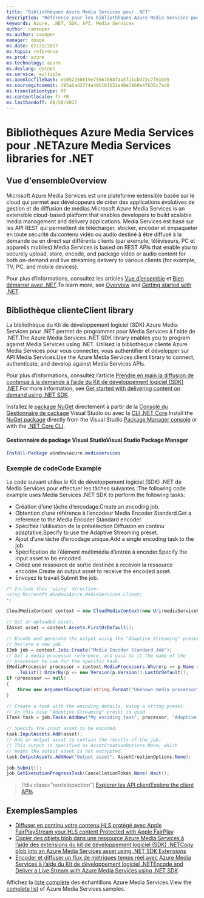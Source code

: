 ```yaml
---
title: "Bibliothèques Azure Media Services pour .NET"
description: "Référence pour les bibliothèques Azure Media Services pour .NET"
keywords: Azure, .NET, SDK, API, Media Services
author: camsoper
ms.author: casoper
manager: douge
ms.date: 07/21/2017
ms.topic: reference
ms.prod: azure
ms.technology: azure
ms.devlang: dotnet
ms.service: multiple
ms.openlocfilehash: ee852258819e75867888f4a5fa1cbd72c7f91685
ms.sourcegitcommit: d95a6ad3774a49b16f652e40e7860e47636c7ad0
ms.translationtype: HT
ms.contentlocale: fr-FR
ms.lasthandoff: 08/28/2017
---
```

# <a name="azure-media-services-libraries-for-net"></a><span data-ttu-id="d7ef3-104">Bibliothèques Azure Media Services pour .NET</span><span class="sxs-lookup"><span data-stu-id="d7ef3-104">Azure Media Services libraries for .NET</span></span>

## <a name="overview"></a><span data-ttu-id="d7ef3-105">Vue d'ensemble</span><span class="sxs-lookup"><span data-stu-id="d7ef3-105">Overview</span></span>

<span data-ttu-id="d7ef3-106">Microsoft Azure Media Services est une plateforme extensible basée sur le cloud qui permet aux développeurs de créer des applications évolutives de gestion et de diffusion de médias.</span><span class="sxs-lookup"><span data-stu-id="d7ef3-106">Microsoft Azure Media Services is an extensible cloud-based platform that enables developers to build scalable media management and delivery applications.</span></span> <span data-ttu-id="d7ef3-107">Media Services est basé sur les API REST qui permettent de télécharger, stocker, encoder et empaqueter en toute sécurité du contenu vidéo ou audio destiné à être diffusé à la demande ou en direct sur différents clients (par exemple, téléviseurs, PC et appareils mobiles).</span><span class="sxs-lookup"><span data-stu-id="d7ef3-107">Media Services is based on REST APIs that enable you to securely upload, store, encode, and package video or audio content for both on-demand and live streaming delivery to various clients (for example, TV, PC, and mobile devices).</span></span> 

<span data-ttu-id="d7ef3-108">Pour plus d’informations, consultez les articles [Vue d’ensemble](/azure/media-services/media-services-overview) et [Bien démarrer avec .NET](/azure/media-services/media-services-dotnet-how-to-use).</span><span class="sxs-lookup"><span data-stu-id="d7ef3-108">To learn more, see [Overview](/azure/media-services/media-services-overview) and [Getting started with .NET](/azure/media-services/media-services-dotnet-how-to-use).</span></span> 

## <a name="client-library"></a><span data-ttu-id="d7ef3-109">Bibliothèque cliente</span><span class="sxs-lookup"><span data-stu-id="d7ef3-109">Client library</span></span>

<span data-ttu-id="d7ef3-110">La bibliothèque du Kit de développement logiciel (SDK) Azure Media Services pour .NET permet de programmer pour Media Services à l'aide de .NET.</span><span class="sxs-lookup"><span data-stu-id="d7ef3-110">The Azure Media Services .NET SDK library enables you to program against Media Services using .NET.</span></span> <span data-ttu-id="d7ef3-111">Utilisez la bibliothèque cliente Azure Media Services pour vous connecter, vous authentifier et développer sur API Media Services.</span><span class="sxs-lookup"><span data-stu-id="d7ef3-111">Use the Azure Media Services client library to connect, authenticate, and develop against Media Services APIs.</span></span>  

<span data-ttu-id="d7ef3-112">Pour plus d’informations, consultez l’article [Prendre en main la diffusion de contenus à la demande à l’aide du Kit de développement logiciel (SDK) .NET](/azure/media-services/media-services-dotnet-get-started).</span><span class="sxs-lookup"><span data-stu-id="d7ef3-112">For more information, see [Get started with delivering content on demand using .NET SDK](/azure/media-services/media-services-dotnet-get-started).</span></span>

<span data-ttu-id="d7ef3-113">Installez le [package NuGet](https://www.nuget.org/packages/windowsazure.mediaservices) directement à partir de la [Console du Gestionnaire de package][PackageManager] Visual Studio ou avec la [CLI .NET Core][DotNetCLI].</span><span class="sxs-lookup"><span data-stu-id="d7ef3-113">Install the [NuGet package](https://www.nuget.org/packages/windowsazure.mediaservices) directly from the Visual Studio [Package Manager console][PackageManager] or with the [.NET Core CLI][DotNetCLI].</span></span>

#### <a name="visual-studio-package-manager"></a><span data-ttu-id="d7ef3-114">Gestionnaire de package Visual Studio</span><span class="sxs-lookup"><span data-stu-id="d7ef3-114">Visual Studio Package Manager</span></span>

```powershell
Install-Package windowsazure.mediaservices
```

### <a name="code-example"></a><span data-ttu-id="d7ef3-115">Exemple de code</span><span class="sxs-lookup"><span data-stu-id="d7ef3-115">Code Example</span></span>

<span data-ttu-id="d7ef3-116">Le code suivant utilise le Kit de développement logiciel (SDK) .NET de Media Services pour effectuer les tâches suivantes :</span><span class="sxs-lookup"><span data-stu-id="d7ef3-116">The following code example uses Media Services .NET SDK to perform the following tasks:</span></span>

- <span data-ttu-id="d7ef3-117">Création d’une tâche d’encodage.</span><span class="sxs-lookup"><span data-stu-id="d7ef3-117">Create an encoding job.</span></span>
- <span data-ttu-id="d7ef3-118">Obtention d’une référence à l’encodeur Media Encoder Standard.</span><span class="sxs-lookup"><span data-stu-id="d7ef3-118">Get a reference to the Media Encoder Standard encoder.</span></span>
- <span data-ttu-id="d7ef3-119">Spécifiez l’utilisation de la présélection Diffusion en continu adaptative.</span><span class="sxs-lookup"><span data-stu-id="d7ef3-119">Specify to use the Adaptive Streaming preset.</span></span>
- <span data-ttu-id="d7ef3-120">Ajout d’une tâche d’encodage unique.</span><span class="sxs-lookup"><span data-stu-id="d7ef3-120">Add a single encoding task to the job.</span></span>
- <span data-ttu-id="d7ef3-121">Spécification de l’élément multimédia d’entrée à encoder.</span><span class="sxs-lookup"><span data-stu-id="d7ef3-121">Specify the input asset to be encoded.</span></span>
- <span data-ttu-id="d7ef3-122">Créez une ressource de sortie destinée à recevoir la ressource encodée.</span><span class="sxs-lookup"><span data-stu-id="d7ef3-122">Create an output asset to receive the encoded asset.</span></span>
- <span data-ttu-id="d7ef3-123">Envoyez le travail.</span><span class="sxs-lookup"><span data-stu-id="d7ef3-123">Submit the job.</span></span>


```csharp
/* Include this 'using' directive:
using Microsoft.WindowsAzure.MediaServices.Client;
*/

CloudMediaContext context = new CloudMediaContext(new Uri(mediaServiceRESTAPIEndpoint), tokenProvider);

// Get an uploaded asset.
IAsset asset = context.Assets.FirstOrDefault();

// Encode and generate the output using the "Adaptive Streaming" preset.
// Declare a new job.
IJob job = context.Jobs.Create("Media Encoder Standard Job");
// Get a media processor reference, and pass to it the name of the 
// processor to use for the specific task.
IMediaProcessor processor = context.MediaProcessors.Where(p => p.Name == mediaProcessorName)
    .ToList().OrderBy(p => new Version(p.Version)).LastOrDefault();
if (processor == null) 
{
    throw new ArgumentException(string.Format("Unknown media processor", mediaProcessorName));
}

// Create a task with the encoding details, using a string preset.
// In this case "Adaptive Streaming" preset is used.
ITask task = job.Tasks.AddNew("My encoding task", processor, "Adaptive Streaming", TaskOptions.None);

// Specify the input asset to be encoded.
task.InputAssets.Add(asset);
// Add an output asset to contain the results of the job. 
// This output is specified as AssetCreationOptions.None, which 
// means the output asset is not encrypted. 
task.OutputAssets.AddNew("Output asset", AssetCreationOptions.None);

job.Submit();
job.GetExecutionProgressTask(CancellationToken.None).Wait();
```

> [!div class="nextstepaction"]
> [<span data-ttu-id="d7ef3-124">Explorer les API client</span><span class="sxs-lookup"><span data-stu-id="d7ef3-124">Explore the client APIs</span></span>](/dotnet/api/overview/azure/mediaservices/client)

## <a name="samples"></a><span data-ttu-id="d7ef3-125">Exemples</span><span class="sxs-lookup"><span data-stu-id="d7ef3-125">Samples</span></span>

- [<span data-ttu-id="d7ef3-126">Diffuser en continu votre contenu HLS protégé avec Apple FairPlay</span><span class="sxs-lookup"><span data-stu-id="d7ef3-126">Stream your HLS content Protected with Apple FairPlay</span></span>](https://azure.microsoft.com/resources/samples/media-services-dotnet-dynamic-encryption-with-fairplay/)
- [<span data-ttu-id="d7ef3-127">Copier des objets blob dans une ressource Azure Media Services à l’aide des extensions du kit de développement logiciel (SDK) .NET</span><span class="sxs-lookup"><span data-stu-id="d7ef3-127">Copy blob into an Azure Media Services asset using .NET SDK Extensions</span></span>](https://azure.microsoft.com/resources/samples/media-services-dotnet-copy-blob-into-asset/)
- [<span data-ttu-id="d7ef3-128">Encoder et diffuser un flux de métriques temps réel avec Azure Media Services à l’aide du Kit de développement logiciel .NET</span><span class="sxs-lookup"><span data-stu-id="d7ef3-128">Encode and Deliver a Live Stream with Azure Media Services using .NET SDK</span></span>](https://azure.microsoft.com/resources/samples/media-services-dotnet-encode-live-stream-with-ams-clear/)

<span data-ttu-id="d7ef3-129">Affichez la [liste complète](https://azure.microsoft.com/resources/samples/?platform=dotnet&service=media-services) des échantillons Azure Media Services.</span><span class="sxs-lookup"><span data-stu-id="d7ef3-129">View the [complete list](https://azure.microsoft.com/resources/samples/?platform=dotnet&service=media-services) of Azure Media Services samples.</span></span>


[PackageManager]: https://docs.microsoft.com/nuget/tools/package-manager-console
[DotNetCLI]: https://docs.microsoft.com/dotnet/core/tools/dotnet-add-package
